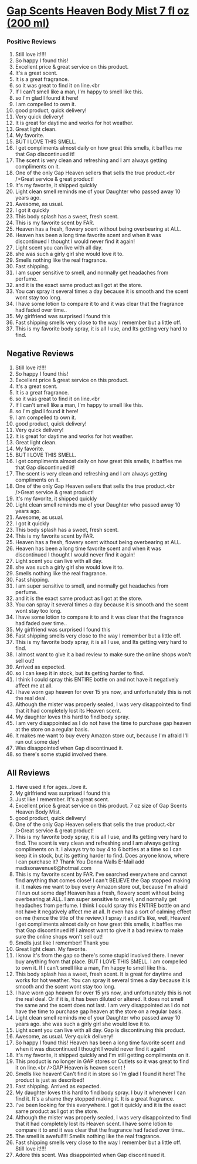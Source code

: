 # [Gap Scents Heaven Body Mist 7 fl oz (200 ml)](https://products.checkmycream.com/products/Gap-Scents-Heaven-Body-Mist-7-fl-oz-(200-ml).html)

### Positive Reviews

<ol>
      <li>Still love it!!!!</li>
      <li>So happy I found this!  </li>
      <li>Excellent price &amp; great service on this product.  </li>
      <li>It&#x27;s a great scent.</li>
      <li>It is a great fragrance.</li>
      <li>so it was great to find it on line.&lt;br</li>
      <li>If I can&#x27;t smell like a man, I&#x27;m happy to smell like this.</li>
      <li>so I&#x27;m glad I found it here!</li>
      <li>I am compelled to own it.</li>
      <li>good product, quick delivery!</li>
      <li>Very quick delivery!</li>
      <li>It is great for daytime and works for hot weather.</li>
      <li>Great light clean.</li>
      <li>My favorite.</li>
      <li>BUT I LOVE THIS SMELL.</li>
      <li>I get compliments almost daily on how great this smells, it baffles me that Gap discontinued it!  </li>
      <li>The scent is very  clean and refreshing and I am always getting compliments on it.  </li>
      <li>One of the only Gap Heaven sellers that sells the true product.&lt;br /&gt;Great service &amp; great product!</li>
      <li>It&#x27;s my favorite, it shipped quickly</li>
      <li>Light clean smell reminds me of your Daughter who passed away 10 years ago.</li>
      <li>Awesome, as usual.  </li>
      <li>I got it quickly</li>
      <li>This body splash has a sweet, fresh scent.</li>
      <li>This is my favorite scent by FAR.  </li>
      <li>Heaven has a fresh, flowery scent without being overbearing at ALL.  </li>
      <li>Heaven has been a long time favorite scent and when it was discontinued I thought I would never find it again!</li>
      <li>Light scent you can live with all day.</li>
      <li>she was such a girly girl she would love it to.</li>
      <li>Smells nothing like the real fragrance.</li>
      <li>Fast shipping.</li>
      <li>I am super sensitive to smell, and normally get headaches from perfume.  </li>
      <li>and it is the exact same product as I got at the store.</li>
      <li>You can spray it several times a day because it is smooth and the scent wont stay too long.</li>
      <li>I have some lotion to compare it to and it was clear that the fragrance had faded over time..</li>
      <li>My girlfriend was surprised I found this</li>
      <li>Fast shipping smells very close to the way I remember but a little off.</li>
      <li>This is my favorite body spray, it is all I use, and Its getting very hard to find.  </li>
</ol>


<h2>Negative Reviews</h2>
<ol>
<li> Still love it!!!!</li>
<li> So happy I found this!  </li>
<li> Excellent price &amp; great service on this product.  </li>
<li> It&#x27;s a great scent.</li>
<li> It is a great fragrance.</li>
<li> so it was great to find it on line.&lt;br</li>
<li> If I can&#x27;t smell like a man, I&#x27;m happy to smell like this.</li>
<li> so I&#x27;m glad I found it here!</li>
<li> I am compelled to own it.</li>
<li> good product, quick delivery!</li>
<li> Very quick delivery!</li>
<li> It is great for daytime and works for hot weather.</li>
<li> Great light clean.</li>
<li> My favorite.</li>
<li> BUT I LOVE THIS SMELL.</li>
<li> I get compliments almost daily on how great this smells, it baffles me that Gap discontinued it!  </li>
<li> The scent is very  clean and refreshing and I am always getting compliments on it.  </li>
<li> One of the only Gap Heaven sellers that sells the true product.&lt;br /&gt;Great service &amp; great product!</li>
<li> It&#x27;s my favorite, it shipped quickly</li>
<li> Light clean smell reminds me of your Daughter who passed away 10 years ago.</li>
<li> Awesome, as usual.  </li>
<li> I got it quickly</li>
<li> This body splash has a sweet, fresh scent.</li>
<li> This is my favorite scent by FAR.  </li>
<li> Heaven has a fresh, flowery scent without being overbearing at ALL.  </li>
<li> Heaven has been a long time favorite scent and when it was discontinued I thought I would never find it again!</li>
<li> Light scent you can live with all day.</li>
<li> she was such a girly girl she would love it to.</li>
<li> Smells nothing like the real fragrance.</li>
<li> Fast shipping.</li>
<li> I am super sensitive to smell, and normally get headaches from perfume.  </li>
<li> and it is the exact same product as I got at the store.</li>
<li> You can spray it several times a day because it is smooth and the scent wont stay too long.</li>
<li> I have some lotion to compare it to and it was clear that the fragrance had faded over time..</li>
<li> My girlfriend was surprised I found this</li>
<li> Fast shipping smells very close to the way I remember but a little off.</li>
<li> This is my favorite body spray, it is all I use, and Its getting very hard to find.  </li>
<li> I almost want to give it a bad review to make sure the online shops won&#x27;t sell out!</li>
<li> Arrived as expected.</li>
<li> so I can keep it in stock, but its getting harder to find.  </li>
<li> I think I could spray this ENTIRE bottle on and not have it negatively affect me at all.  </li>
<li> I have worn gap heaven for over 15 yrs now, and unfortunately this is not the real deal.</li>
<li> Although the mister was properly sealed, I was very disappointed to find that it had completely lost its Heaven scent.</li>
<li> My daughter loves this hard to find body spray.</li>
<li> I am very disappointed as I do not have the time to purchase gap heaven at the store on a regular basis.</li>
<li> It makes me want to buy every Amazon store out, because I&#x27;m afraid I&#x27;ll run out some day!  </li>
<li> Was disappointed when Gap discontinued it.</li>
<li> so there&#x27;s some stupid involved there.</li>
</ol>

<h2>All Reviews</h2>

<ol>
    <li> Have used it for ages...love it.</li>
    <li> My girlfriend was surprised I found this</li>
    <li> Just like I remember. It&#x27;s a great scent.</li>
    <li> Excellent price &amp; great service on this product.  7 oz size of Gap Scents Heaven Body Mist.</li>
    <li> good product, quick delivery!</li>
    <li> One of the only Gap Heaven sellers that sells the true product.&lt;br /&gt;Great service &amp; great product!</li>
    <li> This is my favorite body spray, it is all I use, and Its getting very hard to find.  The scent is very  clean and refreshing and I am always getting compliments on it.  I always try to buy 4 to 6 bottles at a time so I can keep it in stock, but its getting harder to find.  Does anyone know, where I can purchase it?    Thank You  Donna Walls  E-Mail add  madisonavenue6@hotmail.com</li>
    <li> This is my favorite scent by FAR.  I&#x27;ve searched everywhere and cannot find anything that comes close!  I can&#x27;t BELIEVE the Gap stopped making it. It makes me want to buy every Amazon store out, because I&#x27;m afraid I&#x27;ll run out some day!  Heaven has a fresh, flowery scent without being overbearing at ALL.  I am super sensitive to smell, and normally get headaches from perfume.  I think I could spray this ENTIRE bottle on and not have it negatively affect me at all.  It even has a sort of calming effect on me (hence the title of the review.)  I spray it and it&#x27;s like, well, Heaven!  I get compliments almost daily on how great this smells, it baffles me that Gap discontinued it!  I almost want to give it a bad review to make sure the online shops won&#x27;t sell out!</li>
    <li> Smells just like I remember! Thank you</li>
    <li> Great light clean. My favorite.</li>
    <li> I know it&#x27;s from the gap so there&#x27;s some stupid involved there. I never buy anything from that place. BUT I LOVE THIS SMELL. I am compelled to own it. If I can&#x27;t smell like a man, I&#x27;m happy to smell like this.</li>
    <li> This body splash has a sweet, fresh scent. It is great for daytime and works for hot weather. You can spray it several times a day because it is smooth and the scent wont stay too long.</li>
    <li> I have worn gap heaven for over 15 yrs now, and unfortunately this is not the real deal. Or if it is, it has been diluted or altered. It does not smell the same and the scent does not last. I am very disappointed as I do not have the time to purchase gap heaven at the store on a regular basis.</li>
    <li> Light clean smell reminds me of your Daughter who passed away 10 years ago. she was such a girly girl she would love it to.</li>
    <li> Light scent you can live with all day. Gap is discontinuing this product.</li>
    <li> Awesome, as usual.  Very quick delivery!</li>
    <li> So happy I found this!  Heaven has been a long time favorite scent and when it was discontinued I thought I would never find it again!</li>
    <li> It&#x27;s my favorite, it shipped quickly and I&#x27;m still getting compliments on it.</li>
    <li> This product is no longer in GAP stores or Outlets so it was great to find it on line.&lt;br /&gt;GAP Heaven is heaven scent !</li>
    <li> Smells like heaven! Can&#x27;t find it in store so I&#x27;m glad I found it here! The product is just as described!</li>
    <li> Fast shipping. Arrived as expected.</li>
    <li> My daughter loves this hard to find body spray. I buy it whenever I can find it. It&#x27;s a shame they stopped making it. It is a great fragrance.</li>
    <li> I&#x27;ve been looking for this everywhere.  I got it quickly and it is the exact same product as I got at the store.</li>
    <li> Although the mister was properly sealed, I was very disappointed to find that it had completely lost its Heaven scent. I have some lotion to compare it to and it was clear that the fragrance had faded over time..</li>
    <li> The smell is aweful!!!! Smells nothing like the real fragrance.</li>
    <li> Fast shipping smells very close to the way I remember but a little off. Still love it!!!!</li>
    <li> Adore this scent. Was disappointed when Gap discontinued it.</li>
</ol>




